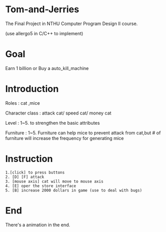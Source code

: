 # Tom-and-Jerries
The Final Project in NTHU Computer Program Design II course.

(use allergo5 in C/C++ to implement)

# Goal
Earn 1 billion or Buy a auto_kill_machine

# Introduction
Roles : cat ,mice

Character class : attack cat/ speed cat/ money cat

Level : 1~5. to strengthen the basic attributes

Furniture : 1~5. Furniture can help mice to prevent attack from cat,but # of furniture will increase the frequency for generating mice

# Instruction
    1.[click] to press buttons
    2. [D] [F] attack
    3. [mouse axis] cat will move to mouse axis
    4. [E] oper the store interface
    5. [B] increase 2000 dollars in game (use to deal with bugs)

# End
There's a animation in the end.



